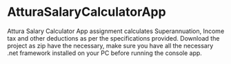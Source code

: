 # AtturaSalaryCalculatorApp
Attura Salary Calculator App assignment calculates Superannuation, Income tax and other deductions as per the specifications provided. 
Download the project as zip have the necessary, make sure you have all the necessary .net framework installed on your PC before running the console app.
